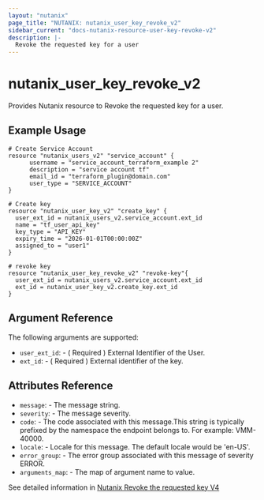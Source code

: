 ```yaml
---
layout: "nutanix"
page_title: "NUTANIX: nutanix_user_key_revoke_v2"
sidebar_current: "docs-nutanix-resource-user-key-revoke-v2"
description: |-
  Revoke the requested key for a user
---
```


# nutanix_user_key_revoke_v2

Provides Nutanix resource to Revoke the requested key for a user.

## Example Usage

``` hcl
# Create Service Account
resource "nutanix_users_v2" "service_account" {
      username = "service_account_terraform_example 2"
      description = "service account tf"
      email_id = "terraform_plugin@domain.com"
      user_type = "SERVICE_ACCOUNT"
}

# Create key
resource "nutanix_user_key_v2" "create_key" {
  user_ext_id = nutanix_users_v2.service_account.ext_id
  name = "tf_user_api_key"
  key_type = "API_KEY"
  expiry_time = "2026-01-01T00:00:00Z"
  assigned_to = "user1"
}

# revoke key
resource "nutanix_user_key_revoke_v2" "revoke-key"{
  user_ext_id = nutanix_users_v2.service_account.ext_id
  ext_id = nutanix_user_key_v2.create_key.ext_id
}
```

##  Argument Reference

The following arguments are supported:

* `user_ext_id`: - ( Required ) External Identifier of the User.
* `ext_id`: - ( Required ) External identifier of the key.


## Attributes Reference
* `message`: - The message string.
* `severity`: - The message severity.
* `code`: - The code associated with this message.This string is typically prefixed by the namespace the endpoint belongs to. For example: VMM-40000.
* `locale`: - Locale for this message. The default locale would be 'en-US'.
* `error_group`: - The error group associated with this message of severity ERROR.
* `arguments_map`: - The map of argument name to value.

See detailed information in [Nutanix Revoke the requested key V4](https://developers.nutanix.com/api-reference?namespace=iam&version=v4.0#tag/Users/operation/revokeUserKey)
